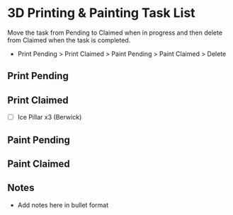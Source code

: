 # 3D Printing & Painting Task List
Move the task from Pending to Claimed when in progress and then delete from Claimed when the task is completed.
- Print Pending > Print Claimed > Paint Pending > Paint Claimed > Delete

## Print Pending

## Print Claimed
- [ ] Ice Pillar x3 (Berwick)

## Paint Pending

## Paint Claimed

## Notes
- Add notes here in bullet format
